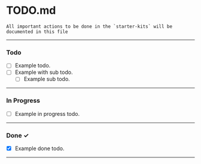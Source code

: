 # TODO.md

    All important actions to be done in the `starter-kits` will be documented in this file

- - - - -

### Todo

- [ ] Example todo.
- [ ] Example with sub todo.
    - [ ] Example sub todo.

- - - - -

### In Progress

- [ ] Example in progress todo.

- - - - -

### Done ✓

- [x] Example done todo.

- - - - -
